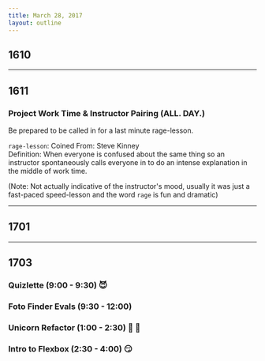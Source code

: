```yaml
---
title: March 28, 2017
layout: outline
---
```


## 1610

-----------------------------------------------

## 1611

### Project Work Time & Instructor Pairing (ALL. DAY.)  

Be prepared to be called in for a last minute rage-lesson.  

`rage-lesson`:
  Coined From: Steve Kinney  
  Definition: When everyone is confused about the same thing so an instructor spontaneously calls everyone in to do an intense explanation in the middle of work time.  

  (Note: Not actually indicative of the instructor's mood, usually it was just a fast-paced speed-lesson and the word `rage` is fun and dramatic)


-----------------------------------------------

## 1701

-----------------------------------------------

## 1703

### Quizlette (9:00 - 9:30) :smiling_imp:

### Foto Finder Evals (9:30 - 12:00)

### Unicorn Refactor (1:00 - 2:30) :rainbow: :horse:

### Intro to Flexbox (2:30 - 4:00) :smirk:
